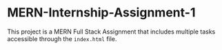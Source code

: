 # MERN-Internship-Assignment-1
This project is a MERN Full Stack Assignment that includes multiple tasks accessible through the `index.html` file.
